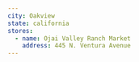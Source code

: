 ```yaml
---
city: Oakview
state: california
stores:
  - name: Ojai Valley Ranch Market
    address: 445 N. Ventura Avenue
---
```

